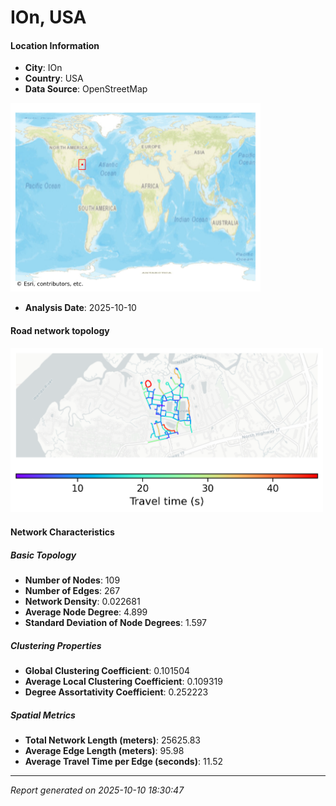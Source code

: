 # IOn, USA

#### Location Information

- **City**: IOn
- **Country**: USA
- **Data Source**: OpenStreetMap
<img src="IOn_location.png" alt="IOn Location Map" width="400" />

- **Analysis Date**: 2025-10-10

#### Road network topology

<img src="IOn_network_map.png" alt="IOn Road Network Map" width="500"/>

#### Network Characteristics

##### Basic Topology

- **Number of Nodes**: 109
- **Number of Edges**: 267
- **Network Density**: 0.022681
- **Average Node Degree**: 4.899
- **Standard Deviation of Node Degrees**: 1.597

##### Clustering Properties

- **Global Clustering Coefficient**: 0.101504
- **Average Local Clustering Coefficient**: 0.109319
- **Degree Assortativity Coefficient**: 0.252223

##### Spatial Metrics

- **Total Network Length (meters)**: 25625.83
- **Average Edge Length (meters)**: 95.98
- **Average Travel Time per Edge (seconds)**: 11.52

---
*Report generated on 2025-10-10 18:30:47*
